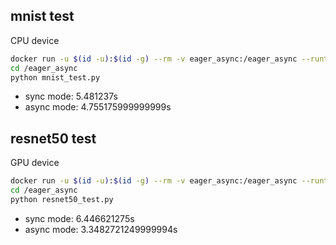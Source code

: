 ## mnist test


CPU device


```bash
docker run -u $(id -u):$(id -g) --rm -v eager_async:/eager_async --runtime=nvidia -it tensorflow/tensorflow:latest-gpu-py3 /bin/bash
cd /eager_async
python mnist_test.py
```

- sync mode: 5.481237s
- async mode: 4.755175999999999s

## resnet50 test


GPU device


```bash
docker run -u $(id -u):$(id -g) --rm -v eager_async:/eager_async --runtime=nvidia -it tensorflow/tensorflow:latest-gpu-py3 /bin/bash
cd /eager_async
python resnet50_test.py
```


- sync mode: 6.446621275s
- async mode: 3.3482721249999994s

